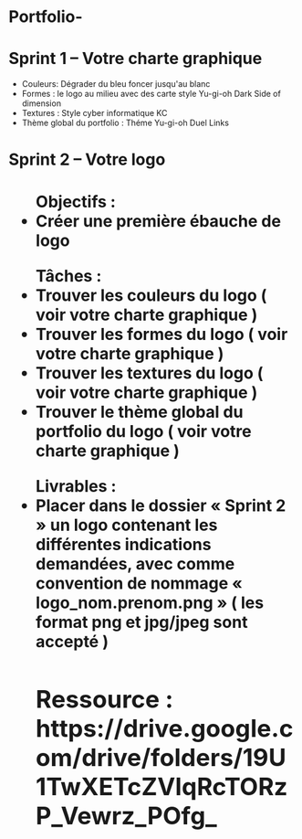 # Portfolio-
<h1>Sprint 1 – Votre charte graphique</h1>
<ul>
 <li>Couleurs: Dégrader du bleu foncer jusqu'au  blanc </li>
<li>Formes :  le logo au milieu avec des carte style Yu-gi-oh Dark Side of dimension </li>
  <li>Textures : Style cyber informatique KC</li>
  <li>Thème global du portfolio : Théme Yu-gi-oh Duel Links</li>
  </ul>
  <h1>Sprint 2 – Votre logo<h1>
 <ul> Objectifs : 
  <li> Créer une première ébauche de logo </li>
 </ul>
 <ul> Tâches :
 <li>Trouver les couleurs du logo ( voir votre charte graphique )
<li>Trouver les formes du logo ( voir votre charte graphique )
<li>Trouver les textures du logo ( voir votre charte graphique )
<li>Trouver le thème global du portfolio du logo ( voir votre charte graphique )
  </li>
 </ul>
 <ul>Livrables :
<li>Placer dans le dossier « Sprint 2 »  un logo contenant les différentes indications demandées, avec comme convention de nommage « logo_nom.prenom.png »
 ( les format png et jpg/jpeg sont accepté ) </li>

 
<h2>Ressource : https://drive.google.com/drive/folders/19U1TwXETcZVlqRcTORzP_Vewrz_POfg_ </h2>
